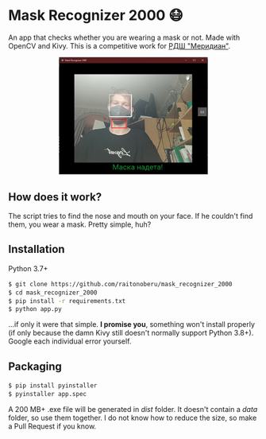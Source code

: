 # Mask Recognizer 2000 😷
An app that checks whether you are wearing a mask or not. Made with OpenCV and Kivy. This is a competitive work for [РДШ "Меридиан"](https://vk.com/public177923488).

<p align="center">
    <img src="example.jpg?raw=true" width="300"/>
</p>


## How does it work?
The script tries to find the nose and mouth on your face. If he couldn't find them, you wear a mask. Pretty simple, huh?

## Installation
Python 3.7+
```bash
$ git clone https://github.com/raitonoberu/mask_recognizer_2000
$ cd mask_recognizer_2000
$ pip install -r requirements.txt
$ python app.py
```
...if only it were that simple. **I promise you**, something won't install properly (if only because the damn Kivy still doesn't normally support Python 3.8+). Google each individual error yourself.

## Packaging
```bash
$ pip install pyinstaller
$ pyinstaller app.spec
```
A 200 MB+ .exe file will be generated in *dist* folder. It doesn't contain a *data* folder, so use them together. I do not know how to reduce the size, so make a Pull Request if you know.
